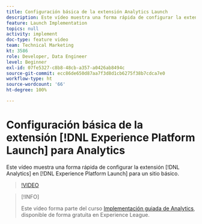 ```yaml
---
title: Configuración básica de la extensión Analytics Launch
description: Este vídeo muestra una forma rápida de configurar la extensión de Analytics en Launch para un sitio básico.
feature: Launch Implementation
topics: null
activity: implement
doc-type: feature video
team: Technical Marketing
kt: 3586
role: Developer, Data Engineer
level: Beginner
exl-id: 07fe5327-c8b8-48cb-a357-a0426ab8494c
source-git-commit: ecc86de650d87aa7f3d8d1cb6275f38b7cdca7e0
workflow-type: ht
source-wordcount: '66'
ht-degree: 100%

---
```


# Configuración básica de la extensión [!DNL Experience Platform Launch] para Analytics

Este vídeo muestra una forma rápida de configurar la extensión [!DNL Analytics] en [!DNL Experience Platform Launch] para un sitio básico.

>[!VIDEO](https://video.tv.adobe.com/v/28751/?quality=12&learn=on)

>[!INFO]
>
> Este vídeo forma parte del curso [Implementación guiada de Analytics](https://experienceleague.adobe.com/?recommended=Analytics-D-1-2019.1), disponible de forma gratuita en Experience League.